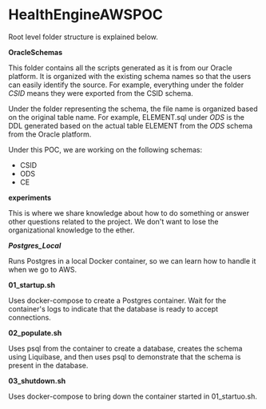 # HealthEngineAWSPOC

Root level folder structure is explained below.

**OracleSchemas**

This folder contains all the scripts generated as it is from our Oracle platform. It is organized with the existing schema names so that the users can easily identify the source. For example, everything under the folder *CSID* means they were exported from the CSID schema.

Under the folder representing the schema, the file name is organized based on the original table name. For example, ELEMENT.sql under *ODS* is the DDL generated based on the actual table ELEMENT from the *ODS* schema from the Oracle platform.

Under this POC, we are working on the following schemas:

- CSID
- ODS
- CE

**experiments**

This is where we share knowledge about how to do something or answer other questions related to the project.  We don't want to lose the organizational knowledge to the ether.

***Postgres_Local***

Runs Postgres in a local Docker container, so we can learn how to handle it when we go to AWS.

****01_startup.sh****

Uses docker-compose to create a Postgres container.  Wait for the container's logs to indicate that the database is ready to accept connections.

****02_populate.sh****

Uses psql from the container to create a database, creates the schema using Liquibase, and then uses psql to demonstrate that the schema is present in the database.

****03_shutdown.sh****

Uses docker-compose to bring down the container started in 01_startuo.sh.